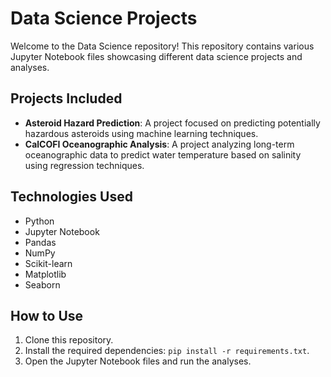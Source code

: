 # Data Science Projects

Welcome to the Data Science repository! This repository contains various Jupyter Notebook files showcasing different data science projects and analyses.

## Projects Included

- **Asteroid Hazard Prediction**: A project focused on predicting potentially hazardous asteroids using machine learning techniques.
- **CalCOFI Oceanographic Analysis**: A project analyzing long-term oceanographic data to predict water temperature based on salinity using regression techniques.

## Technologies Used

- Python
- Jupyter Notebook
- Pandas
- NumPy
- Scikit-learn
- Matplotlib
- Seaborn

## How to Use

1. Clone this repository.
2. Install the required dependencies: `pip install -r requirements.txt`.
3. Open the Jupyter Notebook files and run the analyses.
